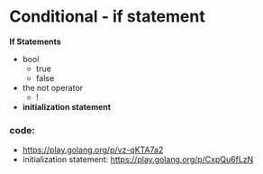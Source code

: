 # Conditional - if statement
**If Statements**
- bool
  - true
  - false
- the not operator
  - !
- **initialization statement**
### code:
- https://play.golang.org/p/vz-qKTA7a2 
- initialization statement: https://play.golang.org/p/CxpQu6fLzN 
